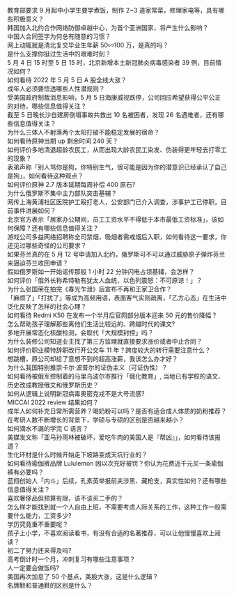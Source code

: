 教育部要求 9 月起中小学生要学煮饭，制作 2~3 道家常菜，修理家电等，具有哪些积极意义？  
韩国加入北约合作网络防御卓越中心，为首个亚洲国家，将产生什么影响？  
中国人合同签字为何总有随意的习惯？  
网上动辄就是清北复交毕业生年薪 50∽100 万，是真的吗？  
是什么支撑你挺过生活中的艰难时刻？  
5 月 4 日 15 时至 5 日 15 时，北京新增本土新冠肺炎病毒感染者 39 例，目前情况如何？  
如何看待 2022 年 5 月 5 日 A 股全线大涨？  
成年人必须要悟透哪些人性潜规则？  
受美国政府制裁消息影响，5 月 5 日海康威视跌停，公司回应希望获得公平公正的对待，哪些信息值得关注？  
截至 5 日晚长沙自建房倒塌事故共救出 10 名被困者，发现 26 名遇难者，还有哪些信息值得关注？  
为什么三体人不射落两个太阳打破不能稳定发展的宿命？  
如何看待原神当期 up 剩余时间 240 天？  
如何评价多地清退超龄农民工，从而出现大龄农民工染发、伪装得更年轻去打零工的现象？  
表弟声称「别人骂你是狗，你特别生气，很可能是因为你的潜意识已经承认了自己是狗」，如何看待这种观点？  
如何评价原神 2.7 版本延期每周补偿 400 原石?  
为什么俄罗斯不集中主力部队突击基辅？  
网传上海黄浦社区医院护工殴打老人，公安部门已介入调查，涉事护工已停职，目前事件进展如何？  
北京官方表示「居家办公期间，员工工资水平不得低于本市最低工资标准」，该如何保障？还有哪些信息值得关注？  
游戏公司多益网络招聘称全司禁烟，吸烟者需戒烟后入职，如何看待这一要求，你还见过哪些奇怪的公司要求？  
如果芬兰真的在 5 月 12 号申请加入北约，俄罗斯可不可以通过威胁原子弹炸芬兰来逼迫芬兰收回申请？  
假如俄罗斯如一开始谣传那般 1 小时 22 分钟闪电占领基辅，会怎样？  
如何评价「俄外长称希特勒有犹太人血统，以色列震怒：不可原谅！」？  
为什么张国荣在拍完《春光乍泄》后宣布不再和王家卫合作？  
「麻烦了」「打扰了」等成为高频用语，表面客气实则疏离，「乙方心态」在生活中泛化反映了怎样的社会心理？  
如何看待 Redmi K50 在发布一个半月后官网部分版本迎来 50 元的售价降幅？  
怎么帮助孩子理解那些离他们生活比较远的、跨越时代的课文?  
多地开展常态化核酸检测，会取代「大规模封控」吗？  
为什么装修公司知道业主找了第三方监理就直接要求涨价或者中止合同？  
如何评价职业模特辞职改行开公交车 11 年？跨度较大的转行需要注意什么？  
想跳槽，原公司却给了意想不到的超高涨薪，我该怎么办才好？  
为什么我国特别推崇卡尔·波普尔的证伪主义（可证伪性）？  
如何看待被俄军控制着的马里乌波尔市推行「俄化教育」, 当地已有学校的语文、历史改成教授俄文和俄罗斯历史？  
如何从逻辑上说明新冠病毒奥密克戎不是大号流感?  
MICCAI 2022 review 结果如何？  
成年人如何补充日常所需营养？喝奶粉可以吗？是否有适合成人体质的奶粉推荐？  
在考研人数不断增长的背景下，学硕与专硕的区别是否越来越小？  
如何滴水不漏的学完 C 语言？  
美媒发文称「亚马孙雨林被破坏，爱吃牛肉的美国人是『帮凶』」，如何看待该报道？  
生化环材是什么时候开始走下坡路变成天坑行业的？  
如何看待瑜伽裤品牌 Lululemon 因以次充好被罚？你认为花费近千元买一条瑜伽裤有必要吗？  
蓝翔创始人「内斗」后续，孔素英举报前夫涉黑、藏枪支，真实性如何？还有哪些信息值得关注？  
喜欢奢侈品但预算有限，该不该买二手的？  
怎么样才能找到就一个人自由上班，不需要考虑人际关系的工作，这种工作一般需要什么能力，工资多少?  
学历究竟重不重要呢？  
孩子上小学，不喜欢阅读看书，有没有合适的名著推荐，可以让他慢慢喜欢上阅读？  
初二了努力还来得及吗?  
高考倒计时一个月，冲刺复习有哪些注意事项？  
人一定要会做饭吗?  
美国再次加息了 50 个基点，美股大涨，这是什么逻辑？  
名牌鞋和普通鞋的区别是什么？  
